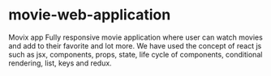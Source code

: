 # movie-web-application
Movix app
Fully responsive movie application where user can watch movies and add to their favorite and lot more. 
We have used the concept of react js such as jsx, components, props, state, life cycle of components, conditional rendering, list, keys and redux. 

